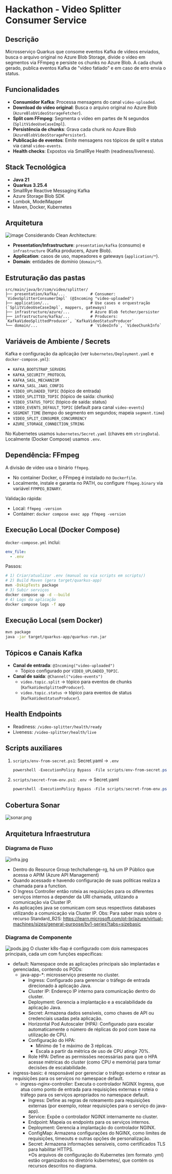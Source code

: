 # Hackathon - Video Splitter Consumer Service

## Descrição

Microsserviço Quarkus que consome eventos Kafka de vídeos enviados, busca o arquivo original no Azure Blob Storage, divide o vídeo em segmentos via FFmpeg e persiste os chunks no Azure Blob. A cada chunk gerado, publica eventos Kafka de "vídeo fatiado" e em caso de erro envia o status.

## Funcionalidades

- **Consumidor Kafka**: Processa mensagens do canal `video-uploaded`.
- **Download do vídeo original**: Busca o arquivo original no Azure Blob (`AzureBlobVideoStorageFetcher`).
- **Split com FFmpeg**: Segmenta o vídeo em partes de N segundos (`SplitVideoUseCaseImpl`).
- **Persistência de chunks**: Grava cada chunk no Azure Blob (`AzureBlobVideoStoragePersister`).
- **Publicação de eventos**: Emite mensagens nos tópicos de split e status via canal `video-events`.
- **Health checks**: Expostos via SmallRye Health (readiness/liveness).

## Stack Tecnológica

- **Java 21**
- **Quarkus 3.25.4**
- SmallRye Reactive Messaging Kafka
- Azure Storage Blob SDK
- Lombok, ModelMapper
- Maven, Docker, Kubernetes

## Arquitetura

![image](https://github.com/user-attachments/assets/c8996715-f174-4611-ab40-7c1d5ba35877)
Considerando Clean Architecture:
- **Presentation/Infrastructure**: `presentation/kafka` (consumo) e `infrastructure` (Kafka producers, Azure Blob).
- **Application**: casos de uso, mapeadores e gateways (`application/*`).
- **Domain**: entidades de domínio (`domain/*`).

## Estruturação das pastas
```
src/main/java/br/com/video/splitter/
├── presentation/kafka/...           # Consumer: `VideoSplitterConsumerImpl` (@Incoming "video-uploaded")
├── application/...                  # Use cases e orquestração (`SplitVideoUseCaseImpl`, mappers, gateways)
├── infrastructure/azure/...         # Azure Blob fetcher/persister
├── infrastructure/kafka/...         # Producers: `KafkaVideoSplittedProducer`, `KafkaVideoStatusProducer`
└── domain/...                       # `VideoInfo`, `VideoChunkInfo`
```

## Variáveis de Ambiente / Secrets

Kafka e configuração da aplicação (ver `kubernetes/Deployment.yaml` e `docker-compose.yml`):
- `KAFKA_BOOTSTRAP_SERVERS`
- `KAFKA_SECURITY_PROTOCOL`
- `KAFKA_SASL_MECHANISM`
- `KAFKA_SASL_JAAS_CONFIG`
- `VIDEO_UPLOADED_TOPIC` (tópico de entrada)
- `VIDEO_SPLITTED_TOPIC` (tópico de saída: chunks)
- `VIDEO_STATUS_TOPIC` (tópico de saída: status)
- `VIDEO_EVENTS_DEFAULT_TOPIC` (default para canal `video-events`)
- `SEGMENT_TIME` (tempo do segmento em segundos; mapeia `segment.time`)
- `VIDEO_SPLIT_CONSUMER_CONCURRENCY`
- `AZURE_STORAGE_CONNECTION_STRING`

No Kubernetes usamos `kubernetes/Secret.yaml` (chaves em `stringData`). Localmente (Docker Compose) usamos `.env`.

## Dependência: FFmpeg

A divisão de vídeo usa o binário `ffmpeg`.
- No container Docker, o FFmpeg é instalado no `Dockerfile`.
- Localmente, instale e garanta no PATH, ou configure `ffmpeg.binary` via variável `FFMPEG_BINARY`.

Validação rápida:
- Local: `ffmpeg -version`
- Container: `docker compose exec app ffmpeg -version`

## Execução Local (Docker Compose)

`docker-compose.yml` inclui:
```yaml
env_file:
  - .env
```
Passos:
```bash
# 1) Criar/atualizar .env (manual ou via scripts em scripts/)
# 2) Build Maven (gera target/quarkus-app)
mvn -DskipTests package
# 3) Subir serviços
docker compose up -d --build
# 4) Logs da aplicação
docker compose logs -f app
```

## Execução Local (sem Docker)

```bash
mvn package
java -jar target/quarkus-app/quarkus-run.jar
```

## Tópicos e Canais Kafka

- **Canal de entrada**: `@Incoming("video-uploaded")`
  - Tópico configurado por `VIDEO_UPLOADED_TOPIC`.
- **Canal de saída**: `@Channel("video-events")`
  - `video.topic.split` → tópico para eventos de chunks (`KafkaVideoSplittedProducer`).
  - `video.topic.status` → tópico para eventos de status (`KafkaVideoStatusProducer`).

## Health Endpoints

- Readiness: `/video-splitter/health/ready`
- Liveness: `/video-splitter/health/live`

## Scripts auxiliares

1. `scripts/env-from-secret.ps1`: Secret.yaml → `.env`
   ```powershell
   powershell -ExecutionPolicy Bypass -File scripts/env-from-secret.ps1 -SecretPath kubernetes/Secret.yaml -OutFile .env
   ```
2. `scripts/secret-from-env.ps1`: `.env` → Secret.yaml
   ```powershell
   powershell -ExecutionPolicy Bypass -File scripts/secret-from-env.ps1 -EnvPath .env -SecretPath kubernetes/Secret.yaml
   ```

## Cobertura Sonar

![sonar.png](assets/images/sonar.png)

## Arquitetura Infraestrutura

### Diagrama de Fluxo
![infra.jpg](assets/images/infra.jpg)
- Dentro do Resource Group techchallenge-rg, há um IP Público que acessa o APIM (Azure API Management)
- Quando acessado e havendo configuração de suas políticas realiza a chamada para a function.
- O Ingress Controller então roteia as requisições para os diferentes serviços internos a depender da URI chamada, utilizando a comunicação via Cluster IP.
- As aplicações java se comunicam com seus respectivos databases utilizando a comunicação via Cluster IP.
  Obs: Para saber mais sobre o recurso Standard_B2S: https://learn.microsoft.com/pt-br/azure/virtual-machines/sizes/general-purpose/bv1-series?tabs=sizebasic

### Diagrama de Componente
![pods.jpg](assets/images/pods.jpg)
O cluster k8s-fiap é configurado com dois namespaces principais, cada um com funções específicas:
- default: Namespace onde as aplicações principais são implantadas e gerenciadas, contendo os PODs:
    - java-app-*: microsserviço presente no cluster.
        - Ingress: Configurado para gerenciar o tráfego de entrada direcionado à aplicação Java.
        - Cluster IP: Endereço IP interno para comunicação dentro do cluster.
        - Deployment: Gerencia a implantação e a escalabilidade da aplicação Java.
        - Secret: Armazena dados sensíveis, como chaves de API ou credenciais usadas pela aplicação.
        - Horizontal Pod Autoscaler (HPA): Configurado para escalar automaticamente o número de réplicas do pod com base na utilização de CPU.
        - Configuração do HPA:
            - Mínimo de 1 e máximo de 3 réplicas.
            - Escala a partir da métrica de uso de CPU atingir 70%.
        - Role HPA: Define as permissões necessárias para que o HPA acesse métricas do cluster (como CPU e memória) para tomar decisões de escalabilidade.
- ingress-basic: é responsável por gerenciar o tráfego externo e rotear as requisições para os serviços no namespace default.
    - ingress-nginx-controller: Executa o controlador NGINX Ingress, que atua como ponto de entrada para requisições externas e roteia o tráfego para os serviços apropriados no namespace default.
        - Ingress: Define as regras de roteamento para requisições externas (por exemplo, rotear requisições para o serviço do java-app).
        - Service: Expõe o controlador NGINX internamente no cluster.
        - Endpoint: Mapeia os endpoints para os serviços internos.
        - Deployment: Gerencia a implantação do controlador NGINX.
        - ConfigMap: Armazena configurações do NGINX, como limites de requisições, timeouts e outras opções de personalização.
        - Secret: Armazena informações sensíveis, como certificados TLS para habilitar HTTPS.    
          *Os arquivos de configuração do Kubernetes (em formato .yml) estão organizados no diretório kubernetes/, que contém os recursos descritos no diagrama.
